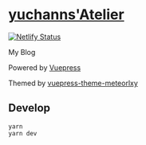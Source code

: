 # [yuchanns'Atelier](https://www.yuchanns.xyz)

[![Netlify Status](https://api.netlify.com/api/v1/badges/d5cbefe0-4b3d-437a-8064-0181fbe0dd23/deploy-status)](https://app.netlify.com/sites/hardcore-dijkstra-4694a9/deploys)

My Blog

Powered by [Vuepress](https://vuepress.vuejs.org/)

Themed by [vuepress-theme-meteorlxy](vuepress-theme-meteorlxy)

## Develop
```
yarn
yarn dev
```